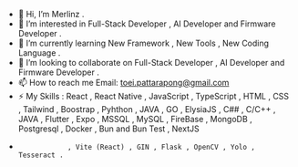 - 👋 Hi, I’m Merlinz .
- 👀 I’m interested in Full-Stack Developer , AI Developer  and Firmware Developer .
- 🌱 I’m currently learning  New Framework , New Tools , New Coding Language .
- 💞️ I’m looking to collaborate on Full-Stack Developer , AI Developer  and Firmware Developer .
- 📫 How to reach me  Email: toei.pattarapong@gmail.com
- ⚡ My Skills : React , React Native , JavaScript , TypeScript , HTML , CSS , Tailwind , Boostrap , Pyhthon , JAVA , GO , ElysiaJS , C## ,                       C/C++ , JAVA , Flutter , Expo , MSSQL , MySQL , FireBase , MongoDB , Postgresql , Docker , Bun and Bun Test , NextJS
-                 , Vite (React) , GIN , Flask , OpenCV , Yolo , Tesseract .

